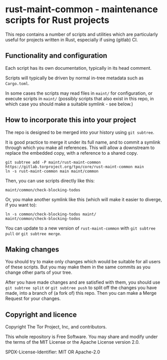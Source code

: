 # rust-maint-common - maintenance scripts for Rust projects

This repo contains a number of scripts and utilities
which are particularly useful for projects written in Rust,
especially if using (gitlab) CI.

## Functionality and configuration

Each script has its own documentation, typically in its head comment.

Scripts will typically be driven by normal in-tree metadata
such as `Cargo.toml`.

In some cases the scripts may
read files in `maint/` for configuration,
or execute scripts in `maint/`
(possibly scripts that also exist in this repo,
in which case you should make a suitable symlink - see below.)

## How to incorporate this into your project

The repo is designed to be merged into your history 
using `git subtree`.

It is good practice to merge it under its full name,
and to commit a symlink through which you make all references.
This will allow a downstream to replace the embedded copy,
with a reference to a shared copy.

```
git subtree add -P maint/rust-maint-common https://gitlab.torproject.org/tpo/core/rust-maint-common main
ln -s rust-maint-common main maint/common
```

Then, you can use scripts directly like this:

```
maint/common/check-blocking-todos
```

Or, you make another symlink like this
(which will make it easier to diverge, if you want to):

```
ln -s common/check-blocking-todos maint/
maint/common/check-blocking-todos
```

You can update to a new version of `rust-maint-common`
with `git subtree pull` or `git subtree merge`.

## Making changes

You should try to make only changes which would be
suitable for all users of these scripts.
But you may make them in the same commits
as you change other parts of your tree.

After you have made changes and are satisfied with them,
you should use `git subtree split` or `git subtree push`
to split off the changes you have made,
into a branch of (a fork of) this repo.
Then you can make a Merge Request for your changes.

## Copyright and licence

Copyright The Tor Project, Inc, and contributors.

This whole repository is Free Software.
You may share and modify under the terms of the MIT License
or the Apache License version 2.0.

SPDX-License-Identifier: MIT OR Apache-2.0
